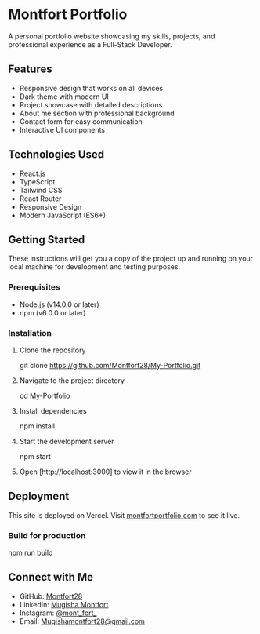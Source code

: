 # Montfort Portfolio

A personal portfolio website showcasing my skills, projects, and professional experience as a Full-Stack Developer.

## Features

- Responsive design that works on all devices
- Dark theme with modern UI
- Project showcase with detailed descriptions
- About me section with professional background
- Contact form for easy communication
- Interactive UI components

## Technologies Used

- React.js
- TypeScript
- Tailwind CSS
- React Router
- Responsive Design
- Modern JavaScript (ES6+)

## Getting Started

These instructions will get you a copy of the project up and running on your local machine for development and testing purposes.

### Prerequisites

- Node.js (v14.0.0 or later)
- npm (v6.0.0 or later)

### Installation

1. Clone the repository

   git clone https://github.com/Montfort28/My-Portfolio.git
   

2. Navigate to the project directory
  
   cd My-Portfolio
  

3. Install dependencies
   
   npm install
  

4. Start the development server
   
   npm start
   

5. Open [http://localhost:3000] to view it in the browser

## Deployment

This site is deployed on Vercel. Visit [montfortportfolio.com](https://montfortportfolio.com) to see it live.

### Build for production


npm run build


## Connect with Me

- GitHub: [Montfort28](https://github.com/Montfort28)
- LinkedIn: [Mugisha Montfort](https://www.linkedin.com/in/mugisha-montfort-5b9177346/)
- Instagram: [@mont_fort_](https://www.instagram.com/mont_fort_/)
- Email: [Mugishamontfort28@gmail.com](mailto:Mugishamontfort28@gmail.com)


